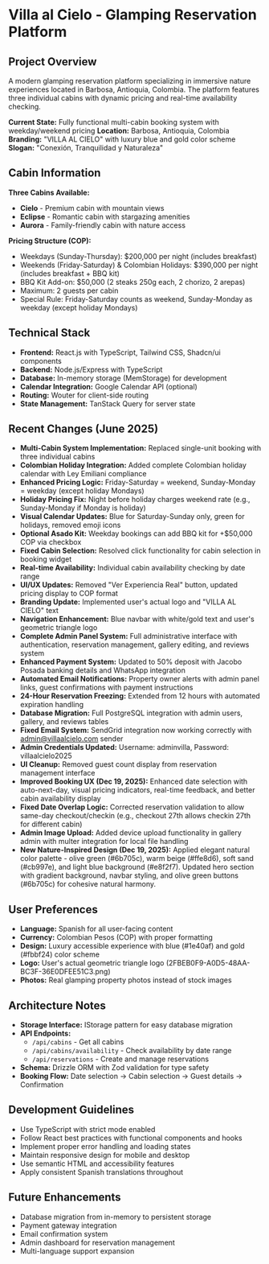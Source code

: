 # Villa al Cielo - Glamping Reservation Platform

## Project Overview
A modern glamping reservation platform specializing in immersive nature experiences located in Barbosa, Antioquia, Colombia. The platform features three individual cabins with dynamic pricing and real-time availability checking.

**Current State:** Fully functional multi-cabin booking system with weekday/weekend pricing
**Location:** Barbosa, Antioquia, Colombia  
**Branding:** "VILLA AL CIELO" with luxury blue and gold color scheme
**Slogan:** "Conexión, Tranquilidad y Naturaleza"

## Cabin Information
**Three Cabins Available:**
- **Cielo** - Premium cabin with mountain views
- **Eclipse** - Romantic cabin with stargazing amenities  
- **Aurora** - Family-friendly cabin with nature access

**Pricing Structure (COP):**
- Weekdays (Sunday-Thursday): $200,000 per night (includes breakfast)
- Weekends (Friday-Saturday) & Colombian Holidays: $390,000 per night (includes breakfast + BBQ kit)
- BBQ Kit Add-on: $50,000 (2 steaks 250g each, 2 chorizo, 2 arepas)
- Maximum: 2 guests per cabin
- Special Rule: Friday-Saturday counts as weekend, Sunday-Monday as weekday (except holiday Mondays)

## Technical Stack
- **Frontend:** React.js with TypeScript, Tailwind CSS, Shadcn/ui components
- **Backend:** Node.js/Express with TypeScript
- **Database:** In-memory storage (MemStorage) for development
- **Calendar Integration:** Google Calendar API (optional)
- **Routing:** Wouter for client-side routing
- **State Management:** TanStack Query for server state

## Recent Changes (June 2025)
- **Multi-Cabin System Implementation:** Replaced single-unit booking with three individual cabins
- **Colombian Holiday Integration:** Added complete Colombian holiday calendar with Ley Emiliani compliance
- **Enhanced Pricing Logic:** Friday-Saturday = weekend, Sunday-Monday = weekday (except holiday Mondays)
- **Holiday Pricing Fix:** Night before holiday charges weekend rate (e.g., Sunday-Monday if Monday is holiday)
- **Visual Calendar Updates:** Blue for Saturday-Sunday only, green for holidays, removed emoji icons
- **Optional Asado Kit:** Weekday bookings can add BBQ kit for +$50,000 COP via checkbox
- **Fixed Cabin Selection:** Resolved click functionality for cabin selection in booking widget
- **Real-time Availability:** Individual cabin availability checking by date range
- **UI/UX Updates:** Removed "Ver Experiencia Real" button, updated pricing display to COP format
- **Branding Update:** Implemented user's actual logo and "VILLA AL CIELO" text
- **Navigation Enhancement:** Blue navbar with white/gold text and user's geometric triangle logo
- **Complete Admin Panel System:** Full administrative interface with authentication, reservation management, gallery editing, and reviews system
- **Enhanced Payment System:** Updated to 50% deposit with Jacobo Posada banking details and WhatsApp integration
- **Automated Email Notifications:** Property owner alerts with admin panel links, guest confirmations with payment instructions
- **24-Hour Reservation Freezing:** Extended from 12 hours with automated expiration handling
- **Database Migration:** Full PostgreSQL integration with admin users, gallery, and reviews tables
- **Fixed Email System:** SendGrid integration now working correctly with admin@villaalcielo.com sender
- **Admin Credentials Updated:** Username: adminvilla, Password: villaalcielo2025
- **UI Cleanup:** Removed guest count display from reservation management interface
- **Improved Booking UX (Dec 19, 2025):** Enhanced date selection with auto-next-day, visual pricing indicators, real-time feedback, and better cabin availability display
- **Fixed Date Overlap Logic:** Corrected reservation validation to allow same-day checkout/checkin (e.g., checkout 27th allows checkin 27th for different cabin)
- **Admin Image Upload:** Added device upload functionality in gallery admin with multer integration for local file handling
- **New Nature-Inspired Design (Dec 19, 2025):** Applied elegant natural color palette - olive green (#6b705c), warm beige (#ffe8d6), soft sand (#cb997e), and light blue background (#e8f2f7). Updated hero section with gradient background, navbar styling, and olive green buttons (#6b705c) for cohesive natural harmony.

## User Preferences
- **Language:** Spanish for all user-facing content
- **Currency:** Colombian Pesos (COP) with proper formatting
- **Design:** Luxury accessible experience with blue (#1e40af) and gold (#fbbf24) color scheme
- **Logo:** User's actual geometric triangle logo (2FBEB0F9-A0D5-48AA-BC3F-36E0DFEE51C3.png)
- **Photos:** Real glamping property photos instead of stock images

## Architecture Notes
- **Storage Interface:** IStorage pattern for easy database migration
- **API Endpoints:** 
  - `/api/cabins` - Get all cabins
  - `/api/cabins/availability` - Check availability by date range
  - `/api/reservations` - Create and manage reservations
- **Schema:** Drizzle ORM with Zod validation for type safety
- **Booking Flow:** Date selection → Cabin selection → Guest details → Confirmation

## Development Guidelines
- Use TypeScript with strict mode enabled
- Follow React best practices with functional components and hooks
- Implement proper error handling and loading states
- Maintain responsive design for mobile and desktop
- Use semantic HTML and accessibility features
- Apply consistent Spanish translations throughout

## Future Enhancements
- Database migration from in-memory to persistent storage
- Payment gateway integration
- Email confirmation system
- Admin dashboard for reservation management
- Multi-language support expansion